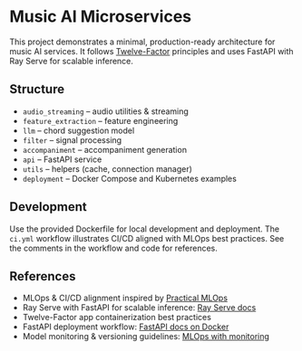 # Music AI Microservices

This project demonstrates a minimal, production-ready architecture for music AI
services. It follows [Twelve-Factor](https://12factor.net/) principles and uses
FastAPI with Ray Serve for scalable inference.

## Structure
- `audio_streaming` – audio utilities & streaming
- `feature_extraction` – feature engineering
- `llm` – chord suggestion model
- `filter` – signal processing
- `accompaniment` – accompaniment generation
- `api` – FastAPI service
- `utils` – helpers (cache, connection manager)
- `deployment` – Docker Compose and Kubernetes examples

## Development
Use the provided Dockerfile for local development and deployment. The
`ci.yml` workflow illustrates CI/CD aligned with MLOps best practices. See the
comments in the workflow and code for references.

## References
- MLOps & CI/CD alignment inspired by [Practical MLOps](https://github.com/ai-understanding/practical-mlops)
- Ray Serve with FastAPI for scalable inference: [Ray Serve docs](https://docs.ray.io/en/latest/serve/index.html)
- Twelve-Factor app containerization best practices
- FastAPI deployment workflow: [FastAPI docs on Docker](https://fastapi.tiangolo.com/deployment/docker/)
- Model monitoring & versioning guidelines: [MLOps with monitoring](https://madewithml.com/courses/mlops/monitoring/)
